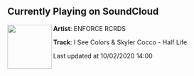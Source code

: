 ## Currently Playing on SoundCloud

[<img align="left" width="100" src="https://i1.sndcdn.com/artworks-5L7hjPKbyo83oEwX-W0xzPw-t50x50.jpg">](https://soundcloud.com/enforcerecords/halflife)

**Artist**: ENFORCE RCRDS 

**Track**: I See Colors & Skyler Cocco - Half Life

Last updated at 10/02/2020 14:00

